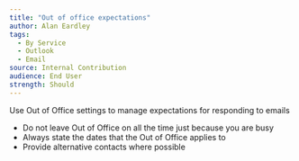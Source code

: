 ```yaml
---
title: "Out of office expectations"
author: Alan Eardley
tags: 
  - By Service
  - Outlook
  - Email
source: Internal Contribution
audience: End User
strength: Should
---
```

Use Out of Office settings to manage expectations for responding to emails
- Do not leave Out of Office on all the time just because you are busy
- Always state the dates that the Out of Office applies to
- Provide alternative contacts where possible
